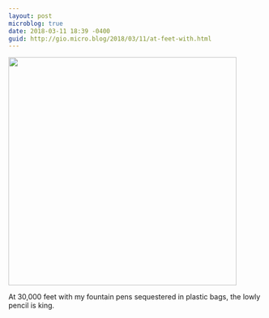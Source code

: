 ```yaml
---
layout: post
microblog: true
date: 2018-03-11 18:39 -0400
guid: http://gio.micro.blog/2018/03/11/at-feet-with.html
---
```


<img src="http://microblog.stevegio.net/uploads/2018/c72d1c4f80.jpg" width="450" height="600" style="height: auto;" class="sunlit_image" />

At 30,000 feet with my fountain pens sequestered in plastic bags, the lowly pencil is king.


